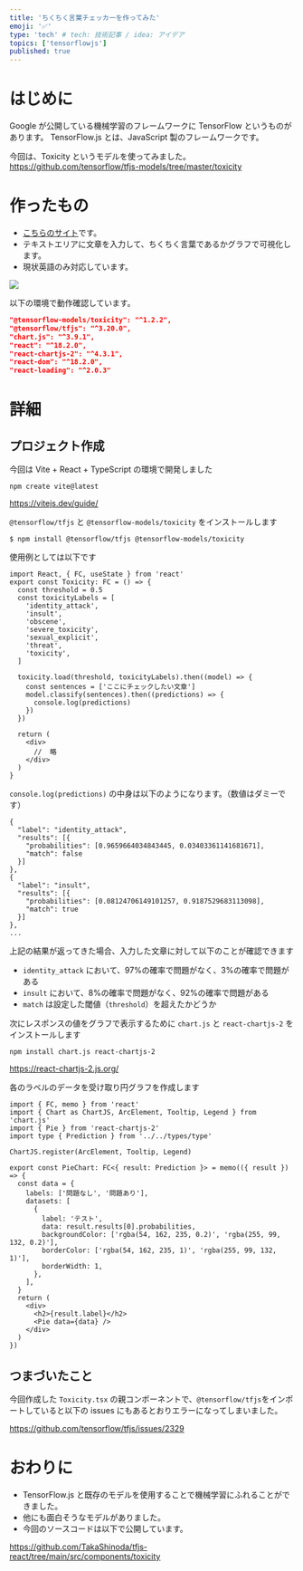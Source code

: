 ```yaml
---
title: 'ちくちく言葉チェッカーを作ってみた'
emoji: '✅'
type: 'tech' # tech: 技術記事 / idea: アイデア
topics: ['tensorflowjs']
published: true
---
```


# はじめに

Google が公開している機械学習のフレームワークに TensorFlow というものがあります。
TensorFlow.js とは、JavaScript 製のフレームワークです。

今回は、Toxicity というモデルを使ってみました。
https://github.com/tensorflow/tfjs-models/tree/master/toxicity

# 作ったもの

- [こちらのサイト](https://jovial-faun-1c397f.netlify.app/)です。
- テキストエリアに文章を入力して、ちくちく言葉であるかグラフで可視化します。
- 現状英語のみ対応しています。

![](https://storage.googleapis.com/zenn-user-upload/98a17b75430a-20221015.png)

以下の環境で動作確認しています。

```json
"@tensorflow-models/toxicity": "^1.2.2",
"@tensorflow/tfjs": "^3.20.0",
"chart.js": "^3.9.1",
"react": "^18.2.0",
"react-chartjs-2": "^4.3.1",
"react-dom": "^18.2.0",
"react-loading": "^2.0.3"
```

# 詳細

## プロジェクト作成

今回は Vite + React + TypeScript の環境で開発しました

```
npm create vite@latest
```

https://vitejs.dev/guide/

`@tensorflow/tfjs` と `@tensorflow-models/toxicity` をインストールします

```
$ npm install @tensorflow/tfjs @tensorflow-models/toxicity
```

使用例としては以下です

```tsx: Toxicity.tsx
import React, { FC, useState } from 'react'
export const Toxicity: FC = () => {
  const threshold = 0.5
  const toxicityLabels = [
    'identity_attack',
    'insult',
    'obscene',
    'severe_toxicity',
    'sexual_explicit',
    'threat',
    'toxicity',
  ]

  toxicity.load(threshold, toxicityLabels).then((model) => {
    const sentences = ['ここにチェックしたい文章']
    model.classify(sentences).then((predictions) => {
      console.log(predictions)
    })
  })

  return (
    <div>
      //  略
    </div>
  )
}
```

`console.log(predictions)` の中身は以下のようになります。（数値はダミーです）

```
{
  "label": "identity_attack",
  "results": [{
    "probabilities": [0.9659664034843445, 0.03403361141681671],
    "match": false
  }]
},
{
  "label": "insult",
  "results": [{
    "probabilities": [0.08124706149101257, 0.9187529683113098],
    "match": true
  }]
},
...
```

上記の結果が返ってきた場合、入力した文章に対して以下のことが確認できます

- `identity_attack` において、97%の確率で問題がなく、3%の確率で問題がある
- `insult` において、8%の確率で問題がなく、92%の確率で問題がある
- `match` は設定した閾値（`threshold`）を超えたかどうか

次にレスポンスの値をグラフで表示するために `chart.js` と `react-chartjs-2` をインストールします

```
npm install chart.js react-chartjs-2
```

https://react-chartjs-2.js.org/

各のラベルのデータを受け取り円グラフを作成します

```tsx: PieChart.tsx
import { FC, memo } from 'react'
import { Chart as ChartJS, ArcElement, Tooltip, Legend } from 'chart.js'
import { Pie } from 'react-chartjs-2'
import type { Prediction } from '../../types/type'

ChartJS.register(ArcElement, Tooltip, Legend)

export const PieChart: FC<{ result: Prediction }> = memo(({ result }) => {
  const data = {
    labels: ['問題なし', '問題あり'],
    datasets: [
      {
        label: 'テスト',
        data: result.results[0].probabilities,
        backgroundColor: ['rgba(54, 162, 235, 0.2)', 'rgba(255, 99, 132, 0.2)'],
        borderColor: ['rgba(54, 162, 235, 1)', 'rgba(255, 99, 132, 1)'],
        borderWidth: 1,
      },
    ],
  }
  return (
    <div>
      <h2>{result.label}</h2>
      <Pie data={data} />
    </div>
  )
})
```

## つまづいたこと

今回作成した `Toxicity.tsx` の親コンポーネントで、`@tensorflow/tfjs`をインポートしていると以下の issues にもあるとおりエラーになってしまいました。

https://github.com/tensorflow/tfjs/issues/2329

# おわりに

- TensorFlow.js と既存のモデルを使用することで機械学習にふれることができました。
- 他にも面白そうなモデルがありました。
- 今回のソースコードは以下で公開しています。

https://github.com/TakaShinoda/tfjs-react/tree/main/src/components/toxicity
